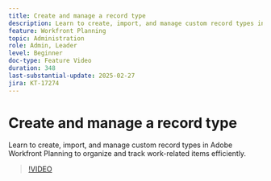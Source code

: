 ```yaml
---
title: Create and manage a record type
description: Learn to create, import, and manage custom record types in Adobe Workfront Planning to organize and track work-related items efficiently.
feature: Workfront Planning
topic: Administration
role: Admin, Leader
level: Beginner
doc-type: Feature Video
duration: 348
last-substantial-update: 2025-02-27
jira: KT-17274
---
```


# Create and manage a record type

Learn to create, import, and manage custom record types in Adobe Workfront Planning to organize and track work-related items efficiently.

>[!VIDEO](https://video.tv.adobe.com/v/3447965/?learn=on&enablevpops)

